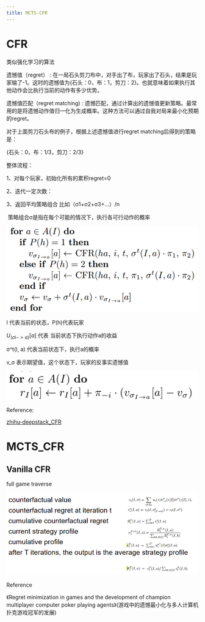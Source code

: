 ```yaml
---
title: MCTS-CFR
---
```


# CFR

类似强化学习的算法

遗憾值（regret）	: 在一局石头剪刀布中，对手出了布，玩家出了石头，结果是玩家输了-1。这时的遗憾值为{石头：0，布：1，剪刀：2}。也就意味着如果执行其他动作会比执行当前的动作有多少优势。

遗憾值匹配（regret matching)	: 遗憾匹配，通过计算出的遗憾值更新策略。最常用的是将遗憾动作值归一化为生成概率。这种方法可以通过自我对局来最小化预期的regret。

对于上面剪刀石头布的例子，根据上述遗憾值进行regret matching后得到的策略是：

{石头：0，布：1/3，剪刀：2/3}

整体流程：

1、对每个玩家，初始化所有的累积regret=0

2、迭代一定次数：

3、返回平均策略组合 比如（σ1+σ2+σ3+...）/n

​	策略组合σ是指在每个可能的情况下，执行各可行动作的概率

![img](MCTS_CFR/cfr_update_u.png)

I 代表当前的状态，P(h)代表玩家

$U_(σI->a)[a]$ 代表 当前状态下执行动作a的收益

σ^t(I, a) 代表当前状态下，执行a的概率

v_σ 表示期望值，这个状态下，玩家的反事实遗憾值



![img](MCTS_CFR/v2-92d66256208219efb1080525b1ad01e9_hd.png)

Reference:

[zhihu-deepstack_CFR](https://zhuanlan.zhihu.com/p/28442291)



# MCTS_CFR

## Vanilla CFR

full game traverse

![](MCTS_CFR/cfr.png)





Reference

《Regret minimization in games and the development of champion multiplayer computer poker playing agents》(游戏中的遗憾最小化与多人计算机扑克游戏冠军的发展)